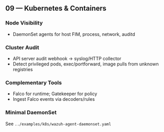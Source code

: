 ## 09 — Kubernetes & Containers

### Node Visibility
- DaemonSet agents for host FIM, process, network, auditd

### Cluster Audit
- API server audit webhook → syslog/HTTP collector
- Detect privileged pods, exec/portforward, image pulls from unknown registries

### Complementary Tools
- Falco for runtime; Gatekeeper for policy
- Ingest Falco events via decoders/rules

### Minimal DaemonSet
See `../examples/k8s/wazuh-agent-daemonset.yaml`
